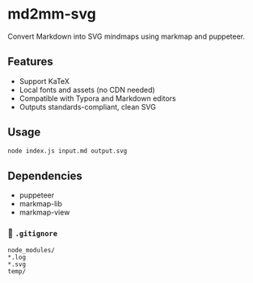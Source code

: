 # md2mm-svg

Convert Markdown into SVG mindmaps using markmap and puppeteer.

## Features

- Support KaTeX
- Local fonts and assets (no CDN needed)
- Compatible with Typora and Markdown editors
- Outputs standards-compliant, clean SVG

## Usage

```bash
node index.js input.md output.svg
```

## Dependencies

- puppeteer
- markmap-lib
- markmap-view

### 📄 `.gitignore`

```gitignore
node_modules/
*.log
*.svg
temp/
```